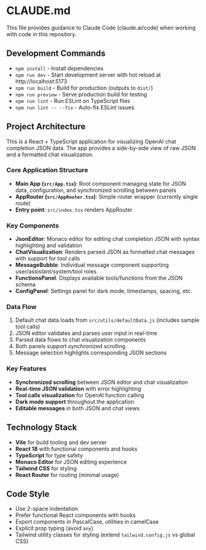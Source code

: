 # CLAUDE.md

This file provides guidance to Claude Code (claude.ai/code) when working with code in this repository.

## Development Commands

- `npm install` - Install dependencies
- `npm run dev` - Start development server with hot reload at http://localhost:5173
- `npm run build` - Build for production (outputs to `dist/`)
- `npm run preview` - Serve production build for testing
- `npm run lint` - Run ESLint on TypeScript files
- `npm run lint -- --fix` - Auto-fix ESLint issues

## Project Architecture

This is a React + TypeScript application for visualizing OpenAI chat completion JSON data. The app provides a side-by-side view of raw JSON and a formatted chat visualization.

### Core Application Structure

- **Main App (`src/App.tsx`)**: Root component managing state for JSON data, configuration, and synchronized scrolling between panels
- **AppRouter (`src/AppRouter.tsx`)**: Simple router wrapper (currently single route)
- **Entry point**: `src/index.tsx` renders AppRouter

### Key Components

- **JsonEditor**: Monaco editor for editing chat completion JSON with syntax highlighting and validation
- **ChatVisualization**: Renders parsed JSON as formatted chat messages with support for tool calls
- **MessageBubble**: Individual message component supporting user/assistant/system/tool roles
- **FunctionsPanel**: Displays available tools/functions from the JSON schema
- **ConfigPanel**: Settings panel for dark mode, timestamps, spacing, etc.

### Data Flow

1. Default chat data loads from `src/utils/defaultData.js` (includes sample tool calls)
2. JSON editor validates and parses user input in real-time
3. Parsed data flows to chat visualization components
4. Both panels support synchronized scrolling
5. Message selection highlights corresponding JSON sections

### Key Features

- **Synchronized scrolling** between JSON editor and chat visualization
- **Real-time JSON validation** with error highlighting
- **Tool calls visualization** for OpenAI function calling
- **Dark mode support** throughout the application
- **Editable messages** in both JSON and chat views

## Technology Stack

- **Vite** for build tooling and dev server
- **React 18** with functional components and hooks
- **TypeScript** for type safety
- **Monaco Editor** for JSON editing experience
- **Tailwind CSS** for styling
- **React Router** for routing (minimal usage)

## Code Style

- Use 2-space indentation
- Prefer functional React components with hooks
- Export components in PascalCase, utilities in camelCase
- Explicit prop typing (avoid `any`)
- Tailwind utility classes for styling (extend `tailwind.config.js` vs global CSS)